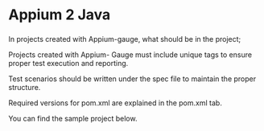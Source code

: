 # Appium 2 Java

###

In projects created with Appium-gauge, what should be in the project;

Projects created with Appium- Gauge must include unique tags to ensure proper test execution and reporting.

Test scenarios should be written under the spec file to maintain the proper structure.

Required versions for pom.xml are explained in the pom.xml tab.

You can find the sample project below.
